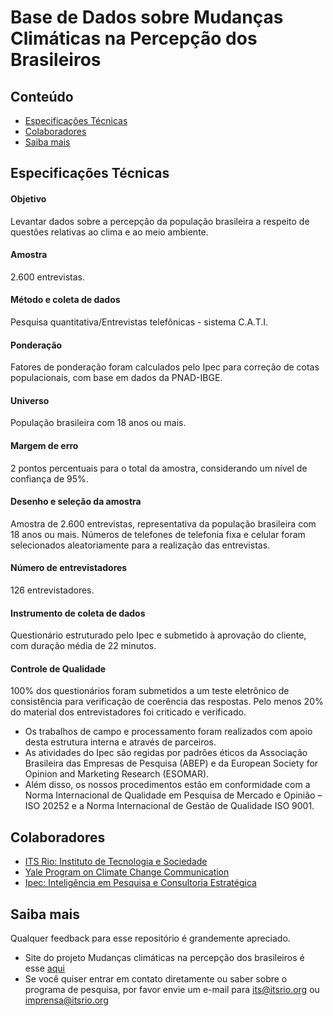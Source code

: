 # Base de Dados sobre Mudanças Climáticas na Percepção dos Brasileiros

## Conteúdo
- [Especificações Técnicas](#especificações-técnicas)
- [Colaboradores](#colaboradores)
- [Saiba mais](#saiba-mais)


## Especificações Técnicas

#### Objetivo

Levantar dados sobre a percepção da população brasileira a respeito de questões relativas ao clima e ao meio ambiente.

#### Amostra

2.600 entrevistas.

#### Método e coleta de dados

Pesquisa quantitativa/Entrevistas telefônicas - sistema C.A.T.I.

#### Ponderação

Fatores de ponderação foram calculados pelo Ipec para correção de cotas populacionais, com base em dados da PNAD-IBGE.

#### Universo

População brasileira com 18 anos ou mais.

#### Margem de erro

2 pontos percentuais para o total da amostra, considerando um nível de confiança de 95%.

#### Desenho e seleção da amostra

Amostra de 2.600 entrevistas, representativa da população brasileira com 18 anos ou mais. Números de telefones de telefonia fixa e celular foram selecionados aleatoriamente para a realização das entrevistas.

#### Número de entrevistadores

126 entrevistadores.

#### Instrumento de coleta de dados 

Questionário estruturado pelo Ipec e submetido à aprovação do cliente, com duração média de 22 minutos.

#### Controle de Qualidade

100% dos questionários foram submetidos a um teste eletrônico de consistência para verificação de coerência das respostas. Pelo menos 20% do material dos entrevistadores foi criticado e verificado.

* Os trabalhos de campo e processamento foram realizados com apoio desta estrutura interna e através de parceiros.
* As atividades do Ipec são regidas por padrões éticos da Associação Brasileira das Empresas de Pesquisa (ABEP) e da European Society for Opinion and Marketing Research (ESOMAR).
* Além disso, os nossos procedimentos estão em conformidade com a Norma Internacional de Qualidade em Pesquisa de Mercado e Opinião – ISO 20252 e a Norma Internacional de Gestão de Qualidade ISO 9001.

## Colaboradores

* [ITS Rio: Instituto de Tecnologia e Sociedade](https://itsrio.org/)
* [Yale Program on Climate Change Communication](https://climatecommunication.yale.edu/)
* [Ipec: Inteligência em Pesquisa e Consultoria Estratégica](https://www.ipec-inteligencia.com.br/)

## Saiba mais

Qualquer feedback para esse repositório é grandemente apreciado.

* Site do projeto Mudanças climáticas na percepção dos brasileiros é esse [aqui](percepcaoclimatica.com.br)
* Se você quiser entrar em contato diretamente ou saber sobre o programa de pesquisa, por favor envie um e-mail para [its@itsrio.org](its@itsrio.org) ou [imprensa@itsrio.org](imprensa@itsrio.org)
